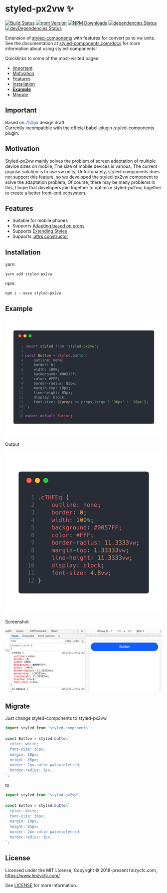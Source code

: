 # styled-px2vw ✨
[![Build Status](https://img.shields.io/travis/sergeybekrin/styled-px2vw.svg)](https://travis-ci.org/sergeybekrin/styled-px2vw)
[![npm Version](https://img.shields.io/npm/v/styled-px2vw.svg)](https://www.npmjs.com/package/styled-px2vw)
[![NPM Downloads](https://img.shields.io/npm/dm/styled-px2vw.svg?style=flat-square)](https://www.npmjs.com/package/styled-px2vw)
[![dependencies Status](https://img.shields.io/david/sergeybekrin/styled-px2vw.svg)](https://david-dm.org/sergeybekrin/styled-px2vw)
[![devDependencies Status](https://img.shields.io/david/dev/sergeybekrin/styled-px2vw.svg)](https://david-dm.org/sergeybekrin/styled-px2vw?type=dev)

Extension of [styled-components](https://www.styled-components.com/) with features for convert px to vw units. <br>
See the documentation at [styled-components.com/docs](https://www.styled-components.com/docs) for more information about using styled-components!

Quicklinks to some of the most-visited pages:

- [Important](#important)
- [Motivation](#motivation)
- [Features](#features)
- [Installation](#installation)
- <strong>[Example](#example)</strong>
- [Migrate](#migrate)

## Important
Based on <font color=#0e59d8>750px</font> design draft. <br>
Currently incompatible with the official babel-plugin-styled-components plugin.

## Motivation
Styled-px2vw mainly solves the problem of screen adaptation of multiple device sizes on mobile, The size of mobile devices is various, The current popular solution is to use vw units, Unfortunately, styled-components does not support this feature, so we developed the styled-px2vw component to solve the adaptation problem, Of course, there may be many problems in this, I hope that developers join together to optimize styled-px2vw, together to create a better front-end ecosystem.

## Features
- Suitable for mobile phones
- Supports [Adapting based on props](https://www.styled-components.com/docs/basics#adapting-based-on-props)
- Supports [Extending Styles](https://www.styled-components.com/docs/basics#extending-styles)
- Supports [.attrs constructor](https://www.styled-components.com/docs/api#attrs)

## Installation
yarn:
```
yarn add styled-px2vw
```
npm:
```
npm i --save styled-px2vw
```

## Example
![style](/docs/images/style.png)

Output

![converted](/docs/images/converted.png)

Screenshot

![screenshot](/docs/screenshot/screenshot.png)

## Migrate
Just change styled-components to styled-px2vw

```javascript
import styled from 'styled-components';

const Button = styled.button`
  color: white;
  font-size: 36px;
  margin: 10px;
  height: 85px;
  border: 2px solid palevioletred;
  border-radius: 3px;
`;
```
to
```javascript
import styled from 'styled-px2vw';

const Button = styled.button`
  color: white;
  font-size: 36px;
  margin: 10px;
  height: 85px;
  border: 2px solid palevioletred;
  border-radius: 3px;
`;
```

## License

Licensed under the MIT License, Copyright © 2018-present hnzycfc.com, https://www.hnzycfc.com/

See [LICENSE](./LICENSE) for more information.
